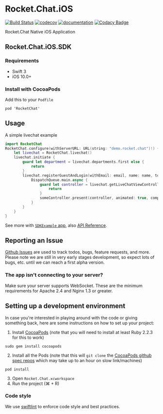 # Rocket.Chat.iOS

[![Build Status](https://travis-ci.org/RocketChat/Rocket.Chat.iOS.svg?branch=develop)](https://travis-ci.org/RocketChat/Rocket.Chat.iOS)
[![codecov](https://codecov.io/gh/RocketChat/Rocket.Chat.iOS/branch/develop/graph/badge.svg)](https://codecov.io/gh/RocketChat/Rocket.Chat.iOS)
[![documentation](https://RocketChat.github.io/Rocket.Chat.iOS/badge.svg)](https://RocketChat.github.io/Rocket.Chat.iOS)
[![Codacy Badge](https://api.codacy.com/project/badge/Grade/09aed95b69c14cb88521890335633acc)](https://www.codacy.com/app/RocketChat/Rocket-Chat-iOS)

Rocket.Chat Native iOS Application

## Rocket.Chat.iOS.SDK

### Requirements

- Swift 3
- iOS 10.0+

### Install with CocoaPods

Add this to your `Podfile`

  `pod 'RocketChat'`

## Usage

A simple livechat example

```swift
import RocketChat
RocketChat.configure(withServerURL: URL(string: "demo.rocket.chat")!) {
    let livechat = RocketChat.livechat()
    livechat.initiate {
        guard let department = livechat.departments.first else {
            return
        }
        livechat.registerGuestAndLogin(withEmail: email, name: name, toDepartment: department, message: message) {
            DispatchQueue.main.async {
                guard let controller = livechat.getLiveChatViewController() else {
                    return
                }
                someController.present(controller, animated: true, completion: nil)
            }
        }
    }
}
```

See more with [`SDKExample` app](https://github.com/RocketChat/Rocket.Chat.iOS/tree/develop/SDKExample), also [API Reference](https://RocketChat.github.io/Rocket.Chat.iOS).

## Reporting an Issue

[Github Issues](https://github.com/RocketChat/Rocket.Chat.iOS/issues) are used to track todos, bugs, feature requests, and more.
Please note we are still in very early stages development, so expect lots of bugs, etc. until we can reach a first alpha version.

### The app isn't connecting to your server?
Make sure your server supports WebSocket. These are the minimum requirements for Apache 2.4 and Nginx 1.3 or greater.

## Setting up a development environment

In case you're interested in playing around with the code or giving something back, here are some instructions on how to set up your project:

1. Install [CocoaPods](https://cocoapods.org)  (note that you will need to install at least Ruby 2.2.3 for this to work)

  `sudo gem install cocoapods`

2. Install all the Pods  (note that this will `git clone` the [CocoaPods github spec repos](https://github.com/CocoaPods/Specs) which may take up to an hour on slow link/machines)

  `pod install`

3. Open `Rocket.Chat.xcworkspace`
4. Run the project (⌘ + R)

### Code style

We use [swiftlint](https://github.com/realm/SwiftLint#installation) to enforce code style and best practices.
